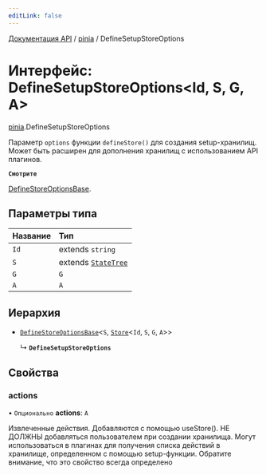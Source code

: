 ```yaml
---
editLink: false
---
```


[Документация API](../index.md) / [pinia](../modules/pinia.md) / DefineSetupStoreOptions

# Интерфейс: DefineSetupStoreOptions\<Id, S, G, A\>

[pinia](../modules/pinia.md).DefineSetupStoreOptions

Параметр `options` функции `defineStore()` для создания setup-хранилищ. Может быть расширен для дополнения хранилищ с использованием API плагинов.

**`Смотрите`**

[DefineStoreOptionsBase](pinia.DefineStoreOptionsBase.md).

## Параметры типа

| Название | Тип                                                  |
| :------- | :--------------------------------------------------- |
| `Id`     | extends `string`                                     |
| `S`      | extends [`StateTree`](../modules/pinia.md#StateTree) |
| `G`      | `G`                                                  |
| `A`      | `A`                                                  |

## Иерархия

- [`DefineStoreOptionsBase`](pinia.DefineStoreOptionsBase.md)\<`S`, [`Store`](../modules/pinia.md#Store)\<`Id`, `S`, `G`, `A`\>\>

  ↳ **`DefineSetupStoreOptions`**

## Свойства

### actions

• `Опционально` **actions**: `A`

Извлеченные действия. Добавляются с помощью useStore(). НЕ ДОЛЖНЫ добавляться пользователем при создании хранилища. Могут использоваться в плагинах для получения списка действий в хранилище, определенном с помощью setup-функции. Обратите внимание, что это свойство всегда определено
